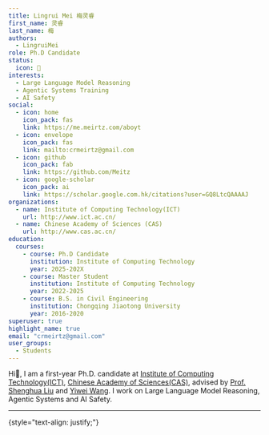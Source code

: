 ```yaml
---
title: Lingrui Mei 梅灵睿
first_name: 灵睿
last_name: 梅
authors:
  - LingruiMei
role: Ph.D Candidate
status:
  icon: 🔬
interests:
  - Large Language Model Reasoning
  - Agentic Systems Training
  - AI Safety
social:
  - icon: home
    icon_pack: fas
    link: https://me.meirtz.com/aboyt
  - icon: envelope
    icon_pack: fas
    link: mailto:crmeirtz@gmail.com
  - icon: github
    icon_pack: fab
    link: https://github.com/Meitz
  - icon: google-scholar
    icon_pack: ai
    link: https://scholar.google.com.hk/citations?user=GQ8LtcQAAAAJ
organizations:
  - name: Institute of Computing Technology(ICT)
    url: http://www.ict.ac.cn/
  - name: Chinese Academy of Sciences (CAS)
    url: http://www.cas.ac.cn/
education:
  courses:
    - course: Ph.D Candidate
      institution: Institute of Computing Technology
      year: 2025-202X
    - course: Master Student
      institution: Institute of Computing Technology
      year: 2022-2025
    - course: B.S. in Civil Engineering
      institution: Chongqing Jiaotong University
      year: 2016-2020
superuser: true
highlight_name: true
email: "crmeirtz@gmail.com"
user_groups:
  - Students
---
```

Hi👋, I am a first-year Ph.D. candidate at [Institute of Computing Technology(ICT)](http://www.ict.ac.cn/), [Chinese Academy of Sciences(CAS)](http://www.cas.ac.cn/), advised by [Prof. Shenghua Liu](https://shenghua-liu.github.io/) and [Yiwei Wang](https://wangywust.github.io/). I work on Large Language Model Reasoning, Agentic Systems and AI Safety.

***

{style="text-align: justify;"}